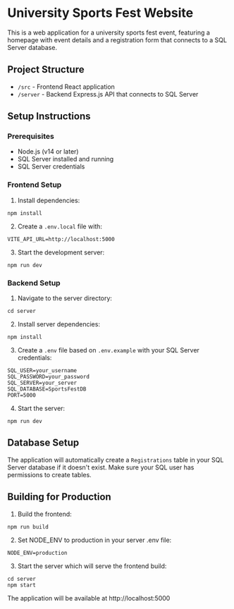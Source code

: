 
# University Sports Fest Website

This is a web application for a university sports fest event, featuring a homepage with event details and a registration form that connects to a SQL Server database.

## Project Structure

- `/src` - Frontend React application
- `/server` - Backend Express.js API that connects to SQL Server

## Setup Instructions

### Prerequisites

- Node.js (v14 or later)
- SQL Server installed and running
- SQL Server credentials

### Frontend Setup

1. Install dependencies:
```
npm install
```

2. Create a `.env.local` file with:
```
VITE_API_URL=http://localhost:5000
```

3. Start the development server:
```
npm run dev
```

### Backend Setup

1. Navigate to the server directory:
```
cd server
```

2. Install server dependencies:
```
npm install
```

3. Create a `.env` file based on `.env.example` with your SQL Server credentials:
```
SQL_USER=your_username
SQL_PASSWORD=your_password
SQL_SERVER=your_server
SQL_DATABASE=SportsFestDB
PORT=5000
```

4. Start the server:
```
npm run dev
```

## Database Setup

The application will automatically create a `Registrations` table in your SQL Server database if it doesn't exist. Make sure your SQL user has permissions to create tables.

## Building for Production

1. Build the frontend:
```
npm run build
```

2. Set NODE_ENV to production in your server .env file:
```
NODE_ENV=production
```

3. Start the server which will serve the frontend build:
```
cd server
npm start
```

The application will be available at http://localhost:5000
